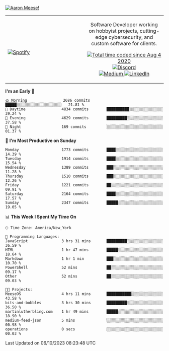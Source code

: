 [![Aaron Meese!](https://user-images.githubusercontent.com/17814535/88975338-a2aabf00-d27f-11ea-963f-8a19608716b4.png)](https://github.com/ajmeese7/readme-ascii "README ASCII")

<!-- Modified from project here: https://github.com/novatorem/novatorem -->
<table width="100%">
  <tr>
  <td width="50%">

&nbsp; <br> [![Spotify](https://ajmeese7.vercel.app/api/spotify)](https://open.spotify.com/user/ajmeese)

  </td>
  <td width="50%">
    <p align="center">
    Software Developer working on hobbyist projects, cutting-edge cybersecurity, and custom software for clients.
    </p>
    <p align="center">
      <a href="https://wakatime.com/@f726891d-3b02-46cd-9b60-e8c59f9e2b14">
        <img src="https://wakatime.com/badge/user/f726891d-3b02-46cd-9b60-e8c59f9e2b14.svg" alt="Total time coded since Aug 4 2020" title="WakaTime" />
      </a>
      <a href="http://link.aaronmeese.com/discord">
        <img src="https://img.shields.io/badge/discord-ajmeese7%234835-369?style=flat-square&logo=discord&logoColor=white&color=purple" alt="Discord" title="Discord">
      </a>
      <br />
      <a href="https://link.aaronmeese.com/medium">
        <img src="https://img.shields.io/badge/medium-ajmeese7-1DB954?style=flat-square&logo=medium&logoColor=white" alt="Medium" title="Medium">
      </a>
      <a href="https://link.aaronmeese.com/linkedin">
        <img src="https://img.shields.io/badge/linkedIn-aaronmeese-1DB954?style=flat-square&logo=linkedin&logoColor=white&color=blue" alt="LinkedIn" title="LinkedIn">
      </a>
    </p>
  </td>

</table>

[//]: <> (The `&nbsp;` is to have Aphelion take up more space)

<!--START_SECTION:waka-->
**I'm an Early 🐤** 

```text
🌞 Morning                2686 commits        █████░░░░░░░░░░░░░░░░░░░░   21.81 % 
🌆 Daytime                4834 commits        ██████████░░░░░░░░░░░░░░░   39.24 % 
🌃 Evening                4629 commits        █████████░░░░░░░░░░░░░░░░   37.58 % 
🌙 Night                  169 commits         ░░░░░░░░░░░░░░░░░░░░░░░░░   01.37 % 
```
📅 **I'm Most Productive on Sunday** 

```text
Monday                   1773 commits        ████░░░░░░░░░░░░░░░░░░░░░   14.39 % 
Tuesday                  1914 commits        ████░░░░░░░░░░░░░░░░░░░░░   15.54 % 
Wednesday                1389 commits        ███░░░░░░░░░░░░░░░░░░░░░░   11.28 % 
Thursday                 1510 commits        ███░░░░░░░░░░░░░░░░░░░░░░   12.26 % 
Friday                   1221 commits        ██░░░░░░░░░░░░░░░░░░░░░░░   09.91 % 
Saturday                 2164 commits        ████░░░░░░░░░░░░░░░░░░░░░   17.57 % 
Sunday                   2347 commits        █████░░░░░░░░░░░░░░░░░░░░   19.05 % 
```


📊 **This Week I Spent My Time On** 

```text
🕑︎ Time Zone: America/New_York

💬 Programming Languages: 
JavaScript               3 hrs 31 mins       █████████░░░░░░░░░░░░░░░░   36.59 % 
HTML                     1 hr 47 mins        █████░░░░░░░░░░░░░░░░░░░░   18.64 % 
Markdown                 1 hr 1 min          ███░░░░░░░░░░░░░░░░░░░░░░   10.70 % 
PowerShell               52 mins             ██░░░░░░░░░░░░░░░░░░░░░░░   09.17 % 
Other                    52 mins             ██░░░░░░░░░░░░░░░░░░░░░░░   09.03 % 

🐱‍💻 Projects: 
MeeseOS                  4 hrs 11 mins       ███████████░░░░░░░░░░░░░░   43.58 % 
bits-and-bobbles         3 hrs 30 mins       █████████░░░░░░░░░░░░░░░░   36.50 % 
martinlutherbling.com    1 hr 49 mins        █████░░░░░░░░░░░░░░░░░░░░   18.90 % 
medium-feed-json         5 mins              ░░░░░░░░░░░░░░░░░░░░░░░░░   00.98 % 
operations               0 secs              ░░░░░░░░░░░░░░░░░░░░░░░░░   00.03 % 
```


 Last Updated on 06/10/2023 08:23:48 UTC
<!--END_SECTION:waka-->
